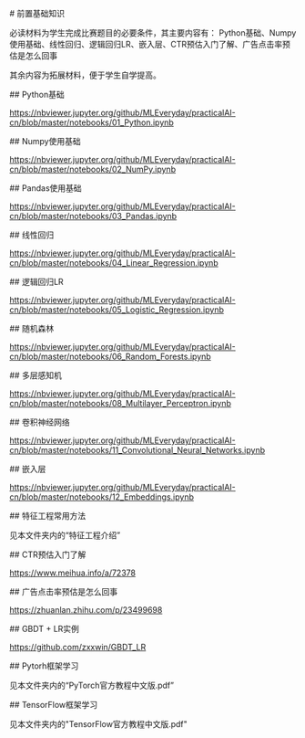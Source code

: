 \# 前置基础知识

必读材料为学生完成比赛题目的必要条件，其主要内容有： Python基础、Numpy使用基础、线性回归、逻辑回归LR、嵌入层、CTR预估入门了解、广告点击率预估是怎么回事

其余内容为拓展材料，便于学生自学提高。

\## Python基础



https://nbviewer.jupyter.org/github/MLEveryday/practicalAI-cn/blob/master/notebooks/01_Python.ipynb



\## Numpy使用基础



https://nbviewer.jupyter.org/github/MLEveryday/practicalAI-cn/blob/master/notebooks/02_NumPy.ipynb



\## Pandas使用基础

https://nbviewer.jupyter.org/github/MLEveryday/practicalAI-cn/blob/master/notebooks/03_Pandas.ipynb



\## 线性回归

https://nbviewer.jupyter.org/github/MLEveryday/practicalAI-cn/blob/master/notebooks/04_Linear_Regression.ipynb



\## 逻辑回归LR

https://nbviewer.jupyter.org/github/MLEveryday/practicalAI-cn/blob/master/notebooks/05_Logistic_Regression.ipynb



\## 随机森林

https://nbviewer.jupyter.org/github/MLEveryday/practicalAI-cn/blob/master/notebooks/06_Random_Forests.ipynb



\## 多层感知机

https://nbviewer.jupyter.org/github/MLEveryday/practicalAI-cn/blob/master/notebooks/08_Multilayer_Perceptron.ipynb



\## 卷积神经网络

https://nbviewer.jupyter.org/github/MLEveryday/practicalAI-cn/blob/master/notebooks/11_Convolutional_Neural_Networks.ipynb



\## 嵌入层

https://nbviewer.jupyter.org/github/MLEveryday/practicalAI-cn/blob/master/notebooks/12_Embeddings.ipynb



\## 特征工程常用方法

见本文件夹内的“特征工程介绍”



\## CTR预估入门了解

https://www.meihua.info/a/72378



\## 广告点击率预估是怎么回事

https://zhuanlan.zhihu.com/p/23499698



\## GBDT + LR实例

https://github.com/zxxwin/GBDT_LR



\## Pytorh框架学习

见本文件夹内的“PyTorch官方教程中文版.pdf”



\## TensorFlow框架学习

见本文件夹内的"TensorFlow官方教程中文版.pdf"